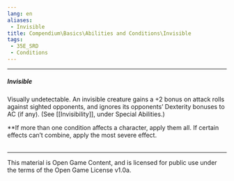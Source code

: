 ```yaml
---
lang: en
aliases:
 - Invisible
title: Compendium\Basics\Abilities and Conditions\Invisible
tags: 
 - 35E_SRD
 - Conditions
---
```


---
##### Invisible

Visually undetectable. An invisible creature gains a +2 bonus on attack rolls against sighted opponents, and ignores its opponents’ Dexterity bonuses to AC (if any). (See [[Invisibility]], under Special Abilities.)

**If more than one condition affects a character, apply them all. If certain effects can’t combine, apply the most severe effect.
<br><br>



---



This material is Open Game Content, and is licensed for public use under the terms of the Open Game License v1.0a.

